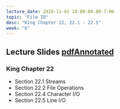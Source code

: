 ```yaml
---
lecture_date: 2016-11-02 10:00:00.00-7:00
topic: "File IO"
desc: "King Chapter 22, 22.1 - 22.5"
week: "6"
---
```


## Lecture Slides [pdf](https://drive.google.com/file/d/0B__7284Jee0faXhaTGpYT1d5UDg/view?usp=sharing)[Annotated](https://drive.google.com/file/d/0B__7284Jee0fR0swdlVfZHlpcjQ/view?usp=sharing)

### King Chapter 22

* Section 22.1 Streams
* Section 22.2 File Operations
* Section 22.4 Character I/O
* Section 22.5 Line I/O

